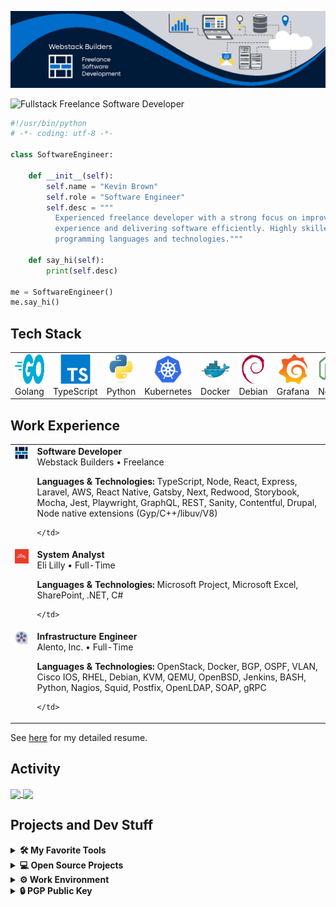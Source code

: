 [![Banner](./assets/banner.png)](https://webstackbuilders.com)

<img src="https://readme-typing-svg.demolab.com?font=Fira+Code&pause=1000&color=006DCB&width=455&lines=Fullstack+Freelance+Software+Developer" alt="Fullstack Freelance Software Developer" />

```python
#!/usr/bin/python
# -*- coding: utf-8 -*-

class SoftwareEngineer:

    def __init__(self):
        self.name = "Kevin Brown"
        self.role = "Software Engineer"
        self.desc = """
          Experienced freelance developer with a strong focus on improving developer
          experience and delivering software efficiently. Highly skilled in various
          programming languages and technologies."""

    def say_hi(self):
        print(self.desc)

me = SoftwareEngineer()
me.say_hi()
```

## Tech Stack

<table>
  <tr><td align="center" width="96">
      <img
        src="./assets/skills/Golang.svg"
        width="48"
        height="48"
        alt="Golang"
      />
      <br>Golang
    </td><td align="center" width="96">
      <img
        src="./assets/skills/TypeScript.svg"
        width="48"
        height="48"
        alt="TypeScript"
      />
      <br>TypeScript
    </td><td align="center" width="96">
      <img
        src="./assets/skills/Python.svg"
        width="48"
        height="48"
        alt="Python"
      />
      <br>Python
    </td><td align="center" width="96">
      <img
        src="./assets/skills/Kubernetes.svg"
        width="48"
        height="48"
        alt="Kubernetes"
      />
      <br>Kubernetes
    </td><td align="center" width="96">
      <img
        src="./assets/skills/Docker.svg"
        width="48"
        height="48"
        alt="Docker"
      />
      <br>Docker
    </td><td align="center" width="96">
      <img
        src="./assets/skills/Debian.svg"
        width="48"
        height="48"
        alt="Debian"
      />
      <br>Debian
    </td><td align="center" width="96">
      <img
        src="./assets/skills/Grafana.svg"
        width="48"
        height="48"
        alt="Grafana"
      />
      <br>Grafana
    </td><td align="center" width="96">
      <img
        src="./assets/skills/Node.svg"
        width="48"
        height="48"
        alt="Node"
      />
      <br>Node
    </td><td align="center" width="96">
      <img
        src="./assets/skills/React.svg"
        width="48"
        height="48"
        alt="React"
      />
      <br>React
    </td><td align="center" width="96">
      <img
        src="./assets/skills/Sass.svg"
        width="48"
        height="48"
        alt="Sass"
      />
      <br>Sass
    </td><td align="center" width="96">
      <img
        src="./assets/skills/AWS.svg"
        width="48"
        height="48"
        alt="AWS"
      />
      <br>AWS
    </td><td align="center" width="96">
      <img
        src="./assets/skills/GraphQL.svg"
        width="48"
        height="48"
        alt="GraphQL"
      />
      <br>GraphQL
    </td><td align="center" width="96">
      <img
        src="./assets/skills/Laravel.svg"
        width="48"
        height="48"
        alt="Laravel"
      />
      <br>Laravel
    </td></tr>
</table>

## Work Experience

<table><tr>
    <td style="vertical-align: top;">
      <img src="./assets/employer/webstackbuilders.png" alt="employer logo">
    </td>
    <td>
      <b>Software Developer</b><br>
      Webstack Builders • Freelance<br>
      <p><strong>Languages &amp; Technologies:</strong> TypeScript, Node, React, Express, Laravel, AWS, React Native, Gatsby, Next, Redwood, Storybook, Mocha, Jest, Playwright, GraphQL, REST, Sanity, Contentful, Drupal, Node native extensions (Gyp/C++/libuv/V8)</p>

    </td>
  </tr><tr>
    <td style="vertical-align: top;">
      <img src="./assets/employer/lilly.png" alt="employer logo">
    </td>
    <td>
      <b>System Analyst</b><br>
      Eli Lilly • Full-Time<br>
      <p><strong>Languages &amp; Technologies:</strong> Microsoft Project, Microsoft Excel, SharePoint, .NET, C#</p>

    </td>
  </tr><tr>
    <td style="vertical-align: top;">
      <img src="./assets/employer/alento.png" alt="employer logo">
    </td>
    <td>
      <b>Infrastructure Engineer</b><br>
      Alento, Inc. • Full-Time<br>
      <p><strong>Languages &amp; Technologies:</strong> OpenStack, Docker, BGP, OSPF, VLAN, Cisco IOS, RHEL, Debian, KVM, QEMU, OpenBSD, Jenkins, BASH, Python, Nagios, Squid, Postfix, OpenLDAP, SOAP, gRPC</p>

    </td>
  </tr></table>

See [here](https://resume.webstackbuilders.com) for my detailed resume.

## Activity

<a href="https://github.com/MartinHeinz/python-project-blueprint">
  <img align="center" src="https://github-readme-stats.vercel.app/api/pin/?username=MartinHeinz&repo=python-project-blueprint&title_color=ffffff&text_color=c9cacc&icon_color=2bbc8a&bg_color=1d1f21" />
</a>
<a href="https://github.com/MartinHeinz/go-project-blueprint">
  <img align="center" src="https://github-readme-stats.vercel.app/api/pin/?username=MartinHeinz&repo=go-project-blueprint&title_color=ffffff&text_color=c9cacc&icon_color=2bbc8a&bg_color=1d1f21" />
</a>

## Projects and Dev Stuff

<details>
  <summary><b>🛠️ My Favorite Tools</b></summary>
  <br>
  <b>👨‍💻 Programming and Markup Languages</b><a href="https://github.com/search?q=user%3Awebstackdev+language%3AMIPS Assembly">
    <img src="./assets/badges/assembly.svg" alt="MIPS Assembly">
  </a><a href="https://github.com/search?q=user%3Awebstackdev+language%3A">
    <img src="./assets/badges/bash.svg" alt="">
  </a><a href="https://github.com/search?q=user%3Awebstackdev+language%3A">
    <img src="./assets/badges/c.svg" alt="">
  </a><a href="https://github.com/search?q=user%3Awebstackdev+language%3Acpp">
    <img src="./assets/badges/c++.svg" alt="cpp">
  </a><a href="https://github.com/search?q=user%3Awebstackdev+language%3A">
    <img src="./assets/badges/c#.svg" alt="">
  </a><a href="https://github.com/search?q=user%3Awebstackdev+language%3A">
    <img src="./assets/badges/css.svg" alt="">
  </a><a href="https://github.com/search?q=user%3Awebstackdev+language%3A">
    <img src="./assets/badges/html.svg" alt="">
  </a><a href="https://github.com/search?q=user%3Awebstackdev+language%3A">
    <img src="./assets/badges/javascript.svg" alt="">
  </a><a href="https://github.com/search?q=user%3Awebstackdev+language%3Atex">
    <img src="./assets/badges/latex.svg" alt="tex">
  </a><a href="https://github.com/search?q=user%3Awebstackdev+language%3A">
    <img src="./assets/badges/markdown.svg" alt="">
  </a><a href="https://github.com/search?q=user%3Awebstackdev+language%3A">
    <img src="./assets/badges/nodejs.svg" alt="">
  </a><a href="https://github.com/search?q=user%3Awebstackdev+language%3A">
    <img src="./assets/badges/php.svg" alt="">
  </a><a href="https://github.com/search?q=user%3Awebstackdev+language%3A">
    <img src="./assets/badges/python.svg" alt="">
  </a><a href="https://github.com/search?q=user%3Awebstackdev+language%3A">
    <img src="./assets/badges/r.svg" alt="">
  </a><a href="https://github.com/search?q=user%3Awebstackdev+language%3A">
    <img src="./assets/badges/sql.svg" alt="">
  </a><a href="https://github.com/search?q=user%3Awebstackdev+language%3A">
    <img src="./assets/badges/svg.svg" alt="">
  </a><a href="https://github.com/search?q=user%3Awebstackdev+language%3A">
    <img src="./assets/badges/typescript.svg" alt="">
  </a><a href="https://github.com/search?q=user%3Awebstackdev+language%3A">
    <img src="./assets/badges/mono.svg" alt="">
  </a><b>🧰 Frameworks and Libraries</b><img src="./assets/badges/arduino.svg" alt=""><img src="./assets/badges/theia.svg" alt=""><img src="./assets/badges/reactnative.svg" alt=""><img src="./assets/badges/bootstrap.svg" alt=""><img src="./assets/badges/electron.svg" alt=""><img src="./assets/badges/expressjs.svg" alt=""><img src="./assets/badges/flask.svg" alt=""><img src="./assets/badges/githubactions.svg" alt=""><img src="./assets/badges/materialdesign.svg" alt=""><img src="./assets/badges/numpy.svg" alt=""><img src="./assets/badges/pandas.svg" alt=""><img src="./assets/badges/phpunit.svg" alt=""><img src="./assets/badges/pytest.svg" alt=""><img src="./assets/badges/react.svg" alt=""><img src="./assets/badges/slim.svg" alt=""><img src="./assets/badges/symfony.svg" alt=""><img src="./assets/badges/tensorflow.svg" alt=""><img src="./assets/badges/laravel.svg" alt=""><img src="./assets/badges/porteusos.svg" alt=""><b>☁️ Cloud Hosting</b><img src="./assets/badges/githubpages.svg" alt=""><img src="./assets/badges/heroku.svg" alt=""><img src="./assets/badges/vercel.svg" alt=""><img src="./assets/badges/netlify.svg" alt=""><img src="./assets/badges/aws.svg" alt=""><img src="./assets/badges/openstack.svg" alt=""><img src="./assets/badges/kubernetes.svg" alt=""><b>🗄️ Databases</b><img src="./assets/badges/mongodb.svg" alt=""><img src="./assets/badges/mysql.svg" alt=""><img src="./assets/badges/postgresql.svg" alt=""><img src="./assets/badges/sqlite.svg" alt=""><img src="./assets/badges/neo4j.svg" alt=""><b>💻 Software and Tools</b><img src="./assets/badges/adobe.svg" alt=""><img src="./assets/badges/android.svg" alt=""><img src="./assets/badges/androidstudio.svg" alt=""><img src="./assets/badges/archlinux.svg" alt=""><img src="./assets/badges/discord.svg" alt=""><img src="./assets/badges/git.svg" alt=""><img src="./assets/badges/githubdesktop.svg" alt=""><img src="./assets/badges/inkscape.svg" alt=""><img src="./assets/badges/jupyter.svg" alt=""><img src="./assets/badges/obsstudio.svg" alt=""><img src="./assets/badges/stackoverflow.svg" alt=""><img src="./assets/badges/visualstudiocode.svg" alt=""><img src="./assets/badges/debian.svg" alt="">
</details>

<details>
  <summary><b>💻 Open Source Projects</b></summary>
  <br>
  <table>
  <thead align="center">
    <tr border: none;>
      <td><b>💻 Projects</b></td>
      <td><b>🌟 Stars</b></td>
      <td><b>🍴 Forks</b></td>
      <td><b>🐛 Issues</b></td>
      <td><b>🔔 Pull Requests</b></td>
      <td><b>👨‍💻 Language</b></td>
    </tr>
  </thead>
  <tbody><tr>
      <td>
        <a href="https://github.com/webstackdev/ladybird-cms"><b>🚀 Ladybird CMS</b>
        </a>
      </td>
      <td>
        <img alt="Stars" src="https://img.shields.io/github/stars/webstackdev/ladybird-cms?style=flat-square&labelColor=343b41">
      </td>
      <td>
        <img alt="Forks" src="https://img.shields.io/github/forks/webstackdev/ladybird-cms?style=flat-square&labelColor=343b41">
      </td>
      <td>
        <img alt="Issues" src="https://img.shields.io/github/issues/webstackdev/ladybird-cms?style=flat-square&labelColor=343b41">
      </td>
      <td>
        <img alt="Pull Requests" src="https://img.shields.io/github/issues-pr/webstackdev/ladybird-cms?style=flat-square&labelColor=343b41"/>
      </td>
      <td>
        <img alt="Language" src="https://img.shields.io/github/languages/top/webstackdev/ladybird-cms?style=flat-square&labelColor=343b41"/>
      </td>
    </tr></tbody>
</table>
</details>

<details>
  <summary><b>⚙️ Work Environment</b></summary>
  <br>
  <ul>
  <li><b>OS:</b> Ubuntu 22.04 with VFIO (Windows 11 in VM)</li>
  <li><b>Workstation:</b> AMD 5700X X570 64 GB</li>
  <li><b>Desktop:</b> KDE 5.25, dual 4K monitor setup (32&quot; and 27&quot;)</li>
  <li><b>Channels:</b> Slack, Discord, Zoom, Viber, WhatsApp, Skype, Signal, Telegram, POTS</li>
  <li><b>Code Editor:</b> VSCode, Android Studio, and XCode</li>
  <li><b>Opinions:</b> Vim, two spaces, no semicolons, comments for docgen, patterns matter</li>
</ul>
</details>

<details>
  <summary><b>🔒 PGP Public Key</b></summary>
  <br>
  -----BEGIN PGP PUBLIC KEY BLOCK-----

mQGNBGKt7yMBDADZp/bbs+qDPZwQmJ4pvOZv420LgYMJOrR1ZYmdPKy0rySUcdBU
R62b0dWt0zQUQVOTyvvWHVpUkf8PXCwth0q5vvIr5U+X1Vd8/hTHF2S+6RDq05cj
ZyrBuXMxkGfnvlkK/3LD5Qxb9kd+9pOmbXCyYT1PW5Pa9XF0LhWuLDPrIl3BBeCQ
BQK8Z029wcFxbjCi7Hj4XJZnn4tKuFVx4pOVGabma6cJVx2MydukmyvZD0/2wkO+
Lj9+lmDiu5lG773NCkR5a+AdMIiTo6AMTHnyMdTxffn90Bm9a+yIPIrlnlqpJ1PQ
ryAPcNVQkkgQH4UbCTundRJyGwhAUQ1vsbesM1GPHR6W1fIMF5wQbNH6CzI7vwLB
Tj8bo9T5HeK5b7oQ47+hyYU+Qxtfn/pyLR9gOpZc3DD65P0jSHZGJVRsRjLP7lc6
azwIjwVXLmN5rWzQhCHETKgE6TujD8d4KgnX6waLqx9aAjzsd5KeEIxAvdGRKoYs
DLsAxbOmoXC9tYUAEQEAAbQtd2Vic3RhY2tidWlsZGVycyA8YWRtaW5Ad2Vic3Rh
Y2tidWlsZGVycy5jb20+iQHOBBMBCgA4FiEExFMF/tb9qLzHqmTLFsp1sE6hY0sF
AmKt7yMCGwMFCwkIBwIGFQoJCAsCBBYCAwECHgECF4AACgkQFsp1sE6hY0tdswv/
e41jSMNwl1rbBvPW7KSdim7tWc+dbGr5gnsXfv1UN8rQ9jAh4K5E9Tm0sxO1JpsQ
Zaizgn8Us14Mq397E7tRwdQK5QYh8UWcwt3m1h2MQ1/cXbRCNCCVknOuVKuzin6B
OrgV4fAgjNy2KExWIxcLgry+CE5et+sSNAdau8teF6PgiisYBAO3lihMjzDMvuRW
yNkv2u3SBZecP2wxo6TiTjU5Z8R7mBPU28jR7yUng78ghFl+7li3vfLz80cccQRu
y1ksXqusnQsazWl52jwo7z9tezVe+kN18NRKjIka30T7YH8A2qWn55YlZWBpxOSZ
P5LHeOWzmh1/mKyivwQLetCQWm4qR4QRaA/fJRus0y3/B3b8kG5TOb0bdebvYYAY
Tv4JbdeNkWQ8WXnl1MbatPaxhmTk583tQBRYjudMNL1PUflkKVupp6aO4coZkkTL
5dAniAEZbuQds4rHD69TPHk+7YDqUYkrjNEyFpuctztTYNPHGzFF+QU5sIN7mxFb
uQGNBGKt7yMBDACuW2A43Nf8HiTR12ya2h4Q5h3F/+ribptSY6qTO1sSLBadXN6Z
Cg8LHK1JtMENgLLe4H5Nx3IJOemmbEOkv0Ny3Q5Vxyc4NZFnXQtXjUM9TnWS+7Ao
XtLprJha+qkYvr/zOJKXQ7gRSWPoiJP63dsZi5rzIKlShPLl0Kb4z6MayS40slId
buX5eePX1cNdyLyCKNKrjQKs9a4KFKAe9zx04EoRRkPpp4vk8p4pCdAeW1XD+cpR
RzrypYaPcj//ez59raVc7GOScnPNAfYDjNPlhOuhUvfk4dmeg026wG6oZJ8Pxd2Z
ho2gh7THwYRYomVlgPHcbicwrZt5qxFWsGriXHgW8gLxZl0clRYuxJLfVeb1UATP
NMGwEMpOc2vbj2MlE8EQFPlAAhXMG5akdBvhnnaLLTdzETS/PM9EPA+XBaOuQUpq
qgFte/AINn8K4YxBnRXL568GnMdnO7XHA1joicgCK8unFD1Hg9r3FBUcpD8428xb
Ls5rZrpXOAiP2F8AEQEAAYkBtgQYAQoAIBYhBMRTBf7W/ai8x6pkyxbKdbBOoWNL
BQJire8jAhsMAAoJEBbKdbBOoWNLt7gL/il8qRfGZaoDsMQDVUpEC+lxCeODwhnQ
jQbmNZn8PlSV28BvRaN8/pF1DTHasFRWSDnV1W8x4sJrkgZ2fW1PwYO8EZAdNTX4
aQ/E5VbqZtmjr9yWRr4ThRnQ3LhmGk8QQUH/hUZqa7LFxeGvSY1eJ+cd03z2Xf1a
XLYmpyZ1Tnbu7ITE2m0T9//Vbeq2kytHTMoanW9chwCb+gHQka5e8NG3PqG+Md/u
e1BQ2eHR/HZDAko9y28u1hiBFjAXCb/37/tvrd7x9yLX1dg8X57FwlrJeCb+pqx8
HNmsgk8Vk9de99xgcy37Xj6GyjNs14MiQeBAJDrrMsleABZfNgb7nIG15ARH6T/f
RczVjB66YkSms4Ls8fHNk1T8Ny/ucVLHMG/9v/TRCOYAETkioyunbFRQVHtdqsqT
/u5Dp7Bw14f8yyAU4NIEypIE6ZbkzKkRk6gRW131QZgNUz7K+yLdUnZ9N/Zz3QaY
YxCEijwDTuM8NDFTOAu1YF344bfw3vgN1w==
=J5Hw<br>
-----END PGP PUBLIC KEY BLOCK-----
</details>